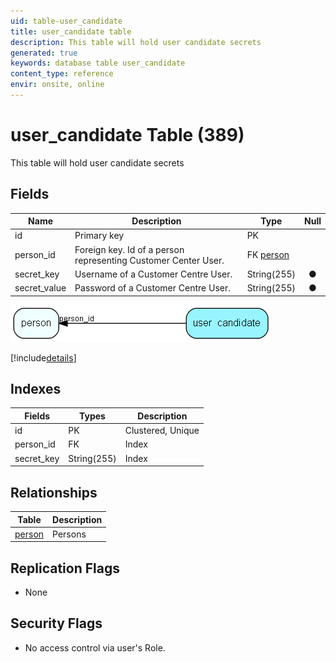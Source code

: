 ```yaml
---
uid: table-user_candidate
title: user_candidate table
description: This table will hold user candidate secrets
generated: true
keywords: database table user_candidate
content_type: reference
envir: onsite, online
---
```


# user\_candidate Table (389)

This table will hold user candidate secrets

## Fields

| Name | Description | Type | Null |
|------|-------------|------|:----:|
|id|Primary key|PK| |
|person\_id|Foreign key. Id of a person representing Customer Center User.|FK [person](person.md)| |
|secret\_key|Username of a Customer Centre User.|String(255)|&#x25CF;|
|secret\_value|Password of a Customer Centre User.|String(255)|&#x25CF;|


![user_candidate table relationship diagram](./media/user_candidate.png)

[!include[details](./includes/user-candidate.md)]

## Indexes

| Fields | Types | Description |
|--------|-------|-------------|
|id |PK |Clustered, Unique |
|person\_id |FK |Index |
|secret\_key |String(255) |Index |

## Relationships

| Table|  Description |
|------|-------------|
|[person](person.md)  |Persons |


## Replication Flags

* None

## Security Flags

* No access control via user's Role.

